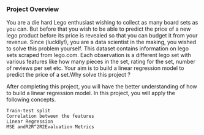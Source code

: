 ### Project Overview

 You are a die hard Lego enthusiast wishing to collect as many board sets as you can. But before that you wish to be able to predict the price of a new lego product before its price is revealed so that you can budget it from your revenue. Since (luckily!), you are a data scientist in the making, you wished to solve this problem yourself. This dataset contains information on lego sets scraped from lego.com. Each observation is a different lego set with various features like how many pieces in the set, rating for the set, number of reviews per set etc. Your aim is to build a linear regression model to predict the price of a set.Why solve this project ?

After completing this project, you will have the better understanding of how to build a linear regression model. In this project, you will apply the following concepts.

    Train-test split
    Correlation between the features
    Linear Regression
    MSE andR2R^2R2Evaluation Metrics



